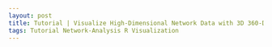 ```yaml
---
layout: post
title: Tutorial | Visualize High-Dimensional Network Data with 3D 360-Degree-Animated Scatter Plot
tags: Tutorial Network-Analysis R Visualization
---
```

